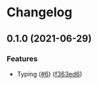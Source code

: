 # Changelog

## 0.1.0 (2021-06-29)


### Features

* Typing ([#6](https://www.github.com/PiNetwork-js/api-typing/issues/6)) ([f363ed6](https://www.github.com/PiNetwork-js/api-typing/commit/f363ed646578c530a6ae071e2fe7d6164910d899))
